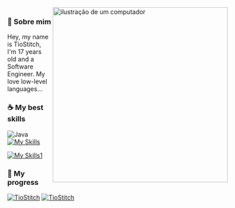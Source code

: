 <img src="https://raw.githubusercontent.com/MicaelliMedeiros/micaellimedeiros/master/image/computer-illustration.png" alt="ilustração de um computador" min-width="400px" max-width="400px" width="400px" align="right">

### 🌿 Sobre mim
<p align="left"> 
  Hey, my name is TioStitch, I'm 17 years old and a Software Engineer. My love low-level languages...
</p>

### ☕ My best skills
![Java](https://img.shields.io/badge/-react.js-61DAFB?style=for-the-badge&logo=java&labelColor=0D1117)
[![My Skills](https://skillicons.dev/icons?i=java,lua,c,cs)](https://skillicons.dev)

[![My Skills1](https://skillicons.dev/icons?i=mysql,vim,linux,redis)](https://skillicons.dev)


### 🌱 My progress

[![TioStitch](https://github-readme-stats.vercel.app/api?username=TioStitch&theme=dark)](https://github.com/anuraghazra/github-readme-stats)
[![TioStitch](https://github-readme-stats.vercel.app/api/top-langs/?username=TioStitch&hide=html&layout=compact&theme=dark)](https://github.com/anuraghazra/github-readme-stats)

